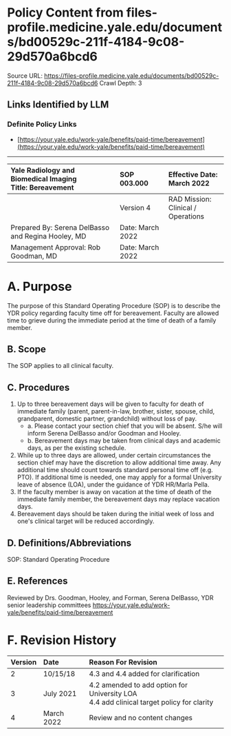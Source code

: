 # Policy Content from files-profile.medicine.yale.edu/documents/bd00529c-211f-4184-9c08-29d570a6bcd6

Source URL: https://files-profile.medicine.yale.edu/documents/bd00529c-211f-4184-9c08-29d570a6bcd6
Crawl Depth: 3

## Links Identified by LLM

### Definite Policy Links

- [https://your.yale.edu/work-yale/benefits/paid-time/bereavement](https://your.yale.edu/work-yale/benefits/paid-time/bereavement)

---

| Yale Radiology and Biomedical Imaging <br> Title: Bereavement | SOP 003.000 | Effective Date: <br> March 2022 |
| :-- | :-- | :-- |
|  | Version 4 | RAD Mission: Clinical / <br> Operations |
| Prepared By: Serena DelBasso and Regina Hooley, MD | Date: March 2022 |  |
| Management Approval: Rob Goodman, MD | Date: March 2022 |  |

# A. Purpose 

The purpose of this Standard Operating Procedure (SOP) is to describe the YDR policy regarding faculty time off for bereavement. Faculty are allowed time to grieve during the immediate period at the time of death of a family member.

## B. Scope

The SOP applies to all clinical faculty.

## C. Procedures

1. Up to three bereavement days will be given to faculty for death of immediate family (parent, parent-in-law, brother, sister, spouse, child, grandparent, domestic partner, grandchild) without loss of pay.
   - a. Please contact your section chief that you will be absent. S/he will inform Serena DelBasso and/or Goodman and Hooley.
   - b. Bereavement days may be taken from clinical days and academic days, as per the existing schedule.
2. While up to three days are allowed, under certain circumstances the section chief may have the discretion to allow additional time away. Any additional time should count towards standard personal time off (e.g. PTO). If additional time is needed, one may apply for a formal University leave of absence (LOA), under the guidance of YDR HR/Marla Pella.
3. If the faculty member is away on vacation at the time of death of the immediate family member, the bereavement days may replace vacation days.
4. Bereavement days should be taken during the initial week of loss and one's clinical target will be reduced accordingly.

## D. Definitions/Abbreviations

SOP: Standard Operating Procedure

## E. References

Reviewed by Drs. Goodman, Hooley, and Forman, Serena DelBasso, YDR senior leadership committees
https://your.yale.edu/work-yale/benefits/paid-time/bereavement

# F. Revision History 

| Version | Date | Reason For Revision |
| :-- | :-- | :-- |
| 2 | $10 / 15 / 18$ | 4.3 and 4.4 added for clarification |
| 3 | July 2021 | 4.2 amended to add option for University LOA <br> 4.4 add clinical target policy for clarity |
| 4 | March 2022 | Review and no content changes |